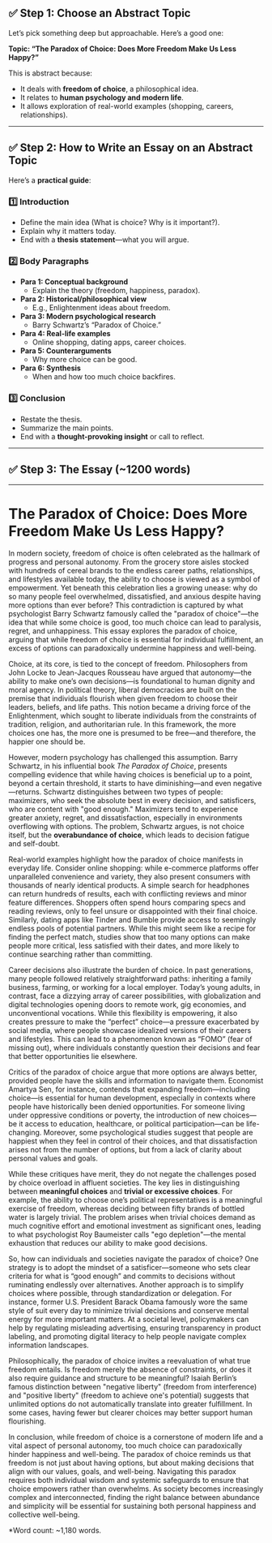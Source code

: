 ## ✅ **Step 1: Choose an Abstract Topic**

Let’s pick something deep but approachable. Here’s a good one:

**Topic: “The Paradox of Choice: Does More Freedom Make Us Less Happy?”**

This is abstract because:

- It deals with **freedom of choice**, a philosophical idea.
- It relates to **human psychology and modern life**.
- It allows exploration of real-world examples (shopping, careers, relationships).

---

## ✅ **Step 2: How to Write an Essay on an Abstract Topic**

Here’s a **practical guide**:

### 1️⃣ **Introduction**

- Define the main idea (What is choice? Why is it important?).
- Explain why it matters today.
- End with a **thesis statement**—what you will argue.

### 2️⃣ **Body Paragraphs**

- **Para 1: Conceptual background**
    - Explain the theory (freedom, happiness, paradox).
- **Para 2: Historical/philosophical view**
    - E.g., Enlightenment ideas about freedom.
- **Para 3: Modern psychological research**
    - Barry Schwartz’s “Paradox of Choice.”
- **Para 4: Real-life examples**
    - Online shopping, dating apps, career choices.
- **Para 5: Counterarguments**
    - Why more choice can be good.
- **Para 6: Synthesis**
    - When and how too much choice backfires.

### 3️⃣ **Conclusion**

- Restate the thesis.
- Summarize the main points.
- End with a **thought-provoking insight** or call to reflect.

---

## ✅ **Step 3: The Essay (~1200 words)**

---

# **The Paradox of Choice: Does More Freedom Make Us Less Happy?**

In modern society, freedom of choice is often celebrated as the hallmark of progress and personal autonomy. From the grocery store aisles stocked with hundreds of cereal brands to the endless career paths, relationships, and lifestyles available today, the ability to choose is viewed as a symbol of empowerment. Yet beneath this celebration lies a growing unease: why do so many people feel overwhelmed, dissatisfied, and anxious despite having more options than ever before? This contradiction is captured by what psychologist Barry Schwartz famously called the "paradox of choice"—the idea that while some choice is good, too much choice can lead to paralysis, regret, and unhappiness. This essay explores the paradox of choice, arguing that while freedom of choice is essential for individual fulfillment, an excess of options can paradoxically undermine happiness and well-being.

Choice, at its core, is tied to the concept of freedom. Philosophers from John Locke to Jean-Jacques Rousseau have argued that autonomy—the ability to make one’s own decisions—is foundational to human dignity and moral agency. In political theory, liberal democracies are built on the premise that individuals flourish when given freedom to choose their leaders, beliefs, and life paths. This notion became a driving force of the Enlightenment, which sought to liberate individuals from the constraints of tradition, religion, and authoritarian rule. In this framework, the more choices one has, the more one is presumed to be free—and therefore, the happier one should be.

However, modern psychology has challenged this assumption. Barry Schwartz, in his influential book _The Paradox of Choice_, presents compelling evidence that while having choices is beneficial up to a point, beyond a certain threshold, it starts to have diminishing—and even negative—returns. Schwartz distinguishes between two types of people: maximizers, who seek the absolute best in every decision, and satisficers, who are content with "good enough." Maximizers tend to experience greater anxiety, regret, and dissatisfaction, especially in environments overflowing with options. The problem, Schwartz argues, is not choice itself, but the **overabundance of choice**, which leads to decision fatigue and self-doubt.

Real-world examples highlight how the paradox of choice manifests in everyday life. Consider online shopping: while e-commerce platforms offer unparalleled convenience and variety, they also present consumers with thousands of nearly identical products. A simple search for headphones can return hundreds of results, each with conflicting reviews and minor feature differences. Shoppers often spend hours comparing specs and reading reviews, only to feel unsure or disappointed with their final choice. Similarly, dating apps like Tinder and Bumble provide access to seemingly endless pools of potential partners. While this might seem like a recipe for finding the perfect match, studies show that too many options can make people more critical, less satisfied with their dates, and more likely to continue searching rather than committing.

Career decisions also illustrate the burden of choice. In past generations, many people followed relatively straightforward paths: inheriting a family business, farming, or working for a local employer. Today’s young adults, in contrast, face a dizzying array of career possibilities, with globalization and digital technologies opening doors to remote work, gig economies, and unconventional vocations. While this flexibility is empowering, it also creates pressure to make the “perfect” choice—a pressure exacerbated by social media, where people showcase idealized versions of their careers and lifestyles. This can lead to a phenomenon known as “FOMO” (fear of missing out), where individuals constantly question their decisions and fear that better opportunities lie elsewhere.

Critics of the paradox of choice argue that more options are always better, provided people have the skills and information to navigate them. Economist Amartya Sen, for instance, contends that expanding freedom—including choice—is essential for human development, especially in contexts where people have historically been denied opportunities. For someone living under oppressive conditions or poverty, the introduction of new choices—be it access to education, healthcare, or political participation—can be life-changing. Moreover, some psychological studies suggest that people are happiest when they feel in control of their choices, and that dissatisfaction arises not from the number of options, but from a lack of clarity about personal values and goals.

While these critiques have merit, they do not negate the challenges posed by choice overload in affluent societies. The key lies in distinguishing between **meaningful choices** and **trivial or excessive choices**. For example, the ability to choose one’s political representatives is a meaningful exercise of freedom, whereas deciding between fifty brands of bottled water is largely trivial. The problem arises when trivial choices demand as much cognitive effort and emotional investment as significant ones, leading to what psychologist Roy Baumeister calls "ego depletion"—the mental exhaustion that reduces our ability to make good decisions.

So, how can individuals and societies navigate the paradox of choice? One strategy is to adopt the mindset of a satisficer—someone who sets clear criteria for what is “good enough” and commits to decisions without ruminating endlessly over alternatives. Another approach is to simplify choices where possible, through standardization or delegation. For instance, former U.S. President Barack Obama famously wore the same style of suit every day to minimize trivial decisions and conserve mental energy for more important matters. At a societal level, policymakers can help by regulating misleading advertising, ensuring transparency in product labeling, and promoting digital literacy to help people navigate complex information landscapes.

Philosophically, the paradox of choice invites a reevaluation of what true freedom entails. Is freedom merely the absence of constraints, or does it also require guidance and structure to be meaningful? Isaiah Berlin’s famous distinction between "negative liberty" (freedom from interference) and "positive liberty" (freedom to achieve one's potential) suggests that unlimited options do not automatically translate into greater fulfillment. In some cases, having fewer but clearer choices may better support human flourishing.

In conclusion, while freedom of choice is a cornerstone of modern life and a vital aspect of personal autonomy, too much choice can paradoxically hinder happiness and well-being. The paradox of choice reminds us that freedom is not just about having options, but about making decisions that align with our values, goals, and well-being. Navigating this paradox requires both individual wisdom and systemic safeguards to ensure that choice empowers rather than overwhelms. As society becomes increasingly complex and interconnected, finding the right balance between abundance and simplicity will be essential for sustaining both personal happiness and collective well-being.

*Word count: ~1,180 words.